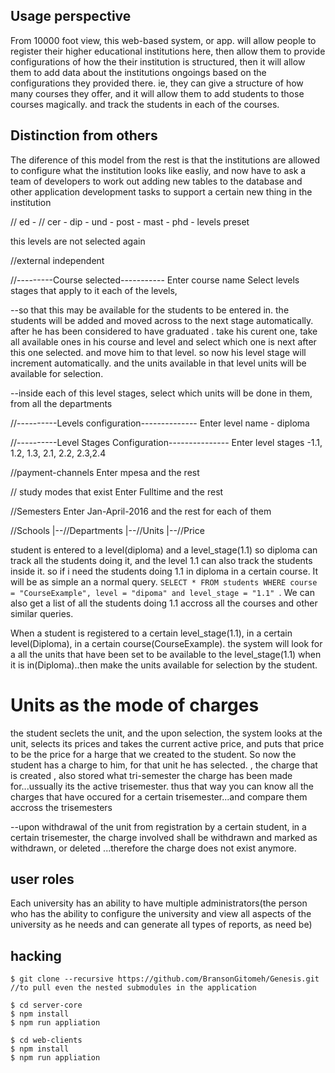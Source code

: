 ## Usage perspective
From 10000 foot view, this web-based system, or app. will allow people to register their higher educational institutions here, then allow them to provide configurations of how the their institution is structured, then it will allow them to add data about the institutions ongoings based on the configurations they provided there. ie, they can give a structure of how many courses they offer, and it will allow them to add students to those courses magically. and track the students in each of the courses.

## Distinction from others
The diference of this model from the rest is that the institutions are allowed to configure what the institution looks like easliy, and now have to ask a team of developers to work out adding new tables to the database and other application development tasks to support a certain new thing in the institution

// ed - 
// cer - dip - und - post - mast - phd - levels preset

this levels are not selected again

//external independent

//---------Course selected-----------
Enter course name 
Select levels stages that apply to it each of the levels, 

--so that this may be available for the students to be entered in. the students will be added and moved across to the next stage automatically. after he has been considered to have graduated . take his curent one, take all available ones in his course and level and select which one is next after this one selected. and move him to that level. so now his level stage will increment automatically. and the units available in that level units will be available for selection.

--inside each of this level stages, select which units will be done in them, from all the departments

//----------Levels configuration--------------
Enter level name - diploma

 
//----------Level Stages Configuration---------------
Enter level stages -1.1, 1.2, 1.3, 2.1, 2.2, 2.3,2.4

//payment-channels
Enter mpesa and the rest

// study modes that exist
Enter Fulltime and the rest

//Semesters
Enter Jan-April-2016 and the rest for each of them

//Schools
    |--//Departments
            |--//Units
                  |--//Price

student is entered to a level(diploma) and a level_stage(1.1) so diploma can track all the students doing it, and the level 1.1 can also track the students inside it. so if i need the students doing 1.1 in  diploma in a certain course. It will be as simple an a normal query. `SELECT * FROM students WHERE course = "CourseExample", level = "dipoma" and level_stage = "1.1" `. We can also get a list of all the students doing 1.1 accross all the courses and other similar queries.

When a student is registered to a certain level_stage(1.1), in a certain level(Diploma), in a certain course(CourseExample). the system will look for a all the units that have been set to be available to the level_stage(1.1) when it is in(Diploma)..then make the units available for selection by the student.

# Units as the mode of charges
the student seclets the unit, and the upon selection, the system looks at the unit, selects its prices and takes the current active price, and puts that price to be the price for a harge that we created to the student. So now the student has a charge to him, for that unit he has selected. , the charge that is created , also stored what tri-semester the charge has been made for...ussually its the active trisemester. thus that way you can know all the charges that have occured for a certain trisemester...and compare them accross the trisemesters

--upon withdrawal of the unit from registration by a certain student, in a certain trisemester, the charge involved shall be withdrawn and marked as withdrawn, or deleted ...therefore the charge does not exist anymore.


## user roles
Each university has an ability to have multiple administrators(the person who has the ability to configure the university and view all aspects of the university as he needs and can generate all types of reports, as need be)


## hacking
```
$ git clone --recursive https://github.com/BransonGitomeh/Genesis.git  //to pull even the nested submodules in the application

$ cd server-core
$ npm install
$ npm run appliation

$ cd web-clients
$ npm install
$ npm run appliation
```